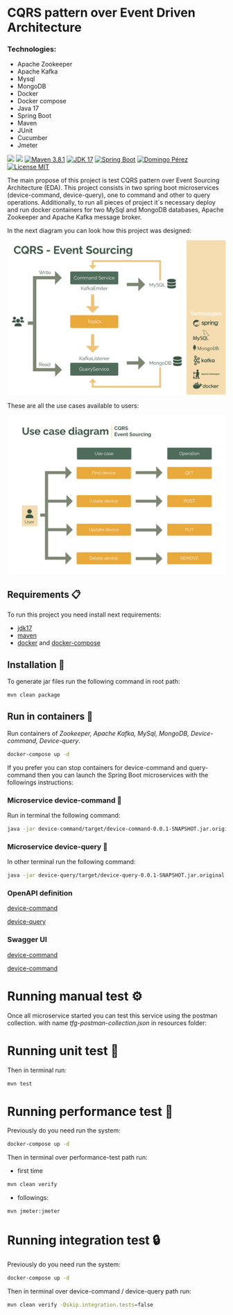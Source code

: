 
# CQRS pattern over Event Driven Architecture

### Technologies: 
- Apache Zookeeper 
- Apache Kafka
- Mysql 
- MongoDB
- Docker
- Docker compose
- Java 17
- Spring Boot
- Maven
- JUnit
- Cucumber
- Jmeter

![](https://img.shields.io/badge/build-passing-brightgreen)
![](https://img.shields.io/badge/test-passed-brightgreen)
[![Maven 3.8.1](https://img.shields.io/badge/maven-3.8.1-brightgreen)](https://maven.apache.org/docs/3.8.1/release-notes.html)
[![JDK 17](https://img.shields.io/badge/jdk-17-brightgreen)](https://docs.aws.amazon.com/corretto/latest/corretto-11-ug/downloads-list.html)
[![Spring Boot](https://img.shields.io/badge/spring%20boot-2.7.6-brightgreen)](https://docs.spring.io/spring-boot/docs/2.7.6/)
[![Domingo Pérez](https://img.shields.io/badge/autor-Domingo%20P%C3%A9rez-informational)](https://github.com/p4pupro)
[![License MIT](https://img.shields.io/badge/license-MIT-yellow.svg)](https://opensource.org/licenses/MIT)

The main propose of this project is test CQRS pattern over Event Sourcing Architecture (EDA). 
This project consists in two spring boot microservices (device-command, device-query), 
one to command and other to query operations. 
Additionally, to run all pieces of project it´s necessary deploy and run docker containers for two MySql and MongoDB databases, 
Apache Zookeeper and Apache Kafka message broker.

In the next diagram you can look how this project was designed:

![diagram](./resources/diagram.svg)


These are all the use cases available to users:

![use-case](./resources/use-case.svg)

## Requirements 📋
To run this project you need install next requirements:
- [jdk17](https://docs.aws.amazon.com/corretto/latest/corretto-17-ug/downloads-list.html)
- [maven](https://maven.apache.org/docs/3.8.1/release-notes.html)
- [docker](https://www.docker.com/) and [docker-compose](https://docs.docker.com/compose/)

## Installation 🔧
To generate jar files run the following command in root path:

```bash
mvn clean package
```

## Run in containers 🐳
Run containers of *Zookeeper, Apache Kafka, MySql, MongoDB, Device-command, Device-query*.

```bash
docker-compose up -d
```

If you prefer you can stop containers for device-command and query-command then you can launch the Spring Boot microservices with the followings instructions:

### Microservice device-command 🚀
Run in terminal the following command:

```bash
java -jar device-command/target/device-command-0.0.1-SNAPSHOT.jar.original
```

### Microservice device-query 🚀
In other terminal run the following command:

```bash
java -jar device-query/target/device-query-0.0.1-SNAPSHOT.jar.original
```

### OpenAPI definition 
[device-command](http://localhost:8081/v3/api-docs/) 

[device-query](http://localhost:8082/v3/api-docs/)


### Swagger UI
[device-command](http://localhost:8081/swagger-ui/index.html)

[device-command](http://localhost:8082/swagger-ui/index.html)


# Running manual test ⚙️
Once all microservice started you can test this service using the postman collection. 
with name *tfg-postman-collection.json* in resources folder:


# Running unit test 🧪
Then in terminal run:
```bash
mvn test
```

# Running performance test 🎯
Previously do you need run the system:
```bash
docker-compose up -d
```
Then in terminal over performance-test path run:
- first time
```bash
mvn clean verify
```
- followings:
```bash
mvn jmeter:jmeter
```

# Running integration test 🔒
Previously do you need run the system:
```bash
docker-compose up -d
```
Then in terminal over device-command / device-query path run:
```bash
mvn clean verify -Dskip.integration.tests=false
```

